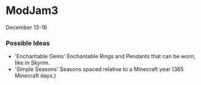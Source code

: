 ModJam3
=======

December 13-16

### Possible Ideas
- 'Enchantable Gems' Enchantable Rings and Pendants that can be worn, like in Skyrim.
- 'Simple Seasons' Seasons spaced relative to a Minecraft year (365 Minecraft days.)
